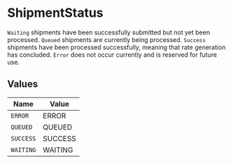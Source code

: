 # ShipmentStatus

`Waiting` shipments have been successfully submitted but not yet been processed. 
`Queued` shipments are currently being processed. 
`Success` shipments have been processed successfully, meaning that rate generation has concluded. 
`Error` does not occur currently and is reserved for future use.


## Values

| Name      | Value     |
| --------- | --------- |
| `ERROR`   | ERROR     |
| `QUEUED`  | QUEUED    |
| `SUCCESS` | SUCCESS   |
| `WAITING` | WAITING   |